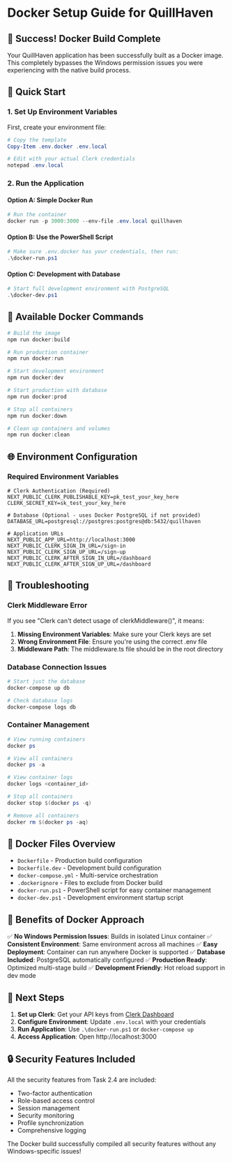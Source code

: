 # Docker Setup Guide for QuillHaven

## 🎉 Success! Docker Build Complete

Your QuillHaven application has been successfully built as a Docker image. This completely bypasses the Windows permission issues you were experiencing with the native build process.

## 🚀 Quick Start

### 1. Set Up Environment Variables

First, create your environment file:

```powershell
# Copy the template
Copy-Item .env.docker .env.local

# Edit with your actual Clerk credentials
notepad .env.local
```

### 2. Run the Application

#### Option A: Simple Docker Run

```powershell
# Run the container
docker run -p 3000:3000 --env-file .env.local quillhaven
```

#### Option B: Use the PowerShell Script

```powershell
# Make sure .env.docker has your credentials, then run:
.\docker-run.ps1
```

#### Option C: Development with Database

```powershell
# Start full development environment with PostgreSQL
.\docker-dev.ps1
```

## 🔧 Available Docker Commands

```powershell
# Build the image
npm run docker:build

# Run production container
npm run docker:run

# Start development environment
npm run docker:dev

# Start production with database
npm run docker:prod

# Stop all containers
npm run docker:down

# Clean up containers and volumes
npm run docker:clean
```

## 🌐 Environment Configuration

### Required Environment Variables

```env
# Clerk Authentication (Required)
NEXT_PUBLIC_CLERK_PUBLISHABLE_KEY=pk_test_your_key_here
CLERK_SECRET_KEY=sk_test_your_key_here

# Database (Optional - uses Docker PostgreSQL if not provided)
DATABASE_URL=postgresql://postgres:postgres@db:5432/quillhaven

# Application URLs
NEXT_PUBLIC_APP_URL=http://localhost:3000
NEXT_PUBLIC_CLERK_SIGN_IN_URL=/sign-in
NEXT_PUBLIC_CLERK_SIGN_UP_URL=/sign-up
NEXT_PUBLIC_CLERK_AFTER_SIGN_IN_URL=/dashboard
NEXT_PUBLIC_CLERK_AFTER_SIGN_UP_URL=/dashboard
```

## 🐛 Troubleshooting

### Clerk Middleware Error

If you see "Clerk can't detect usage of clerkMiddleware()", it means:

1. **Missing Environment Variables**: Make sure your Clerk keys are set
2. **Wrong Environment File**: Ensure you're using the correct .env file
3. **Middleware Path**: The middleware.ts file should be in the root directory

### Database Connection Issues

```powershell
# Start just the database
docker-compose up db

# Check database logs
docker-compose logs db
```

### Container Management

```powershell
# View running containers
docker ps

# View all containers
docker ps -a

# View container logs
docker logs <container_id>

# Stop all containers
docker stop $(docker ps -q)

# Remove all containers
docker rm $(docker ps -aq)
```

## 📁 Docker Files Overview

- `Dockerfile` - Production build configuration
- `Dockerfile.dev` - Development build configuration
- `docker-compose.yml` - Multi-service orchestration
- `.dockerignore` - Files to exclude from Docker build
- `docker-run.ps1` - PowerShell script for easy container management
- `docker-dev.ps1` - Development environment startup script

## 🎯 Benefits of Docker Approach

✅ **No Windows Permission Issues**: Builds in isolated Linux container
✅ **Consistent Environment**: Same environment across all machines
✅ **Easy Deployment**: Container can run anywhere Docker is supported
✅ **Database Included**: PostgreSQL automatically configured
✅ **Production Ready**: Optimized multi-stage build
✅ **Development Friendly**: Hot reload support in dev mode

## 🚀 Next Steps

1. **Set up Clerk**: Get your API keys from [Clerk Dashboard](https://dashboard.clerk.com)
2. **Configure Environment**: Update `.env.local` with your credentials
3. **Run Application**: Use `.\docker-run.ps1` or `docker-compose up`
4. **Access Application**: Open http://localhost:3000

## 🔒 Security Features Included

All the security features from Task 2.4 are included:

- Two-factor authentication
- Role-based access control
- Session management
- Security monitoring
- Profile synchronization
- Comprehensive logging

The Docker build successfully compiled all security features without any Windows-specific issues!
